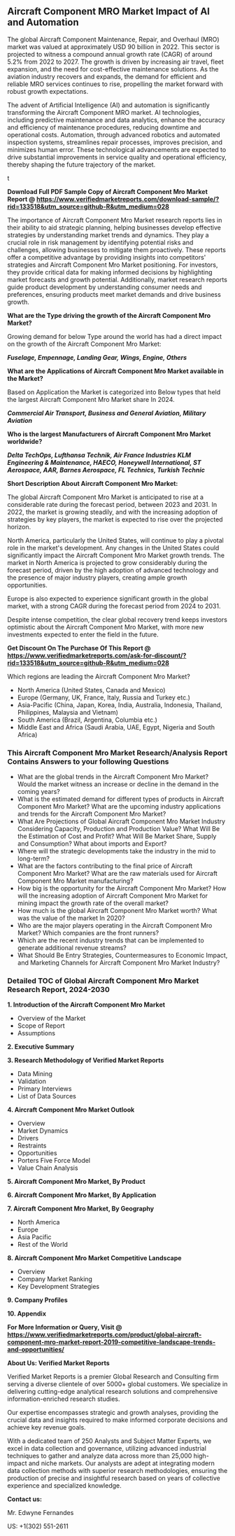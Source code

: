 <h2>Aircraft Component MRO Market Impact of AI and Automation</h2><p>The global Aircraft Component Maintenance, Repair, and Overhaul (MRO) market was valued at approximately USD 90 billion in 2022. This sector is projected to witness a compound annual growth rate (CAGR) of around 5.2% from 2022 to 2027. The growth is driven by increasing air travel, fleet expansion, and the need for cost-effective maintenance solutions. As the aviation industry recovers and expands, the demand for efficient and reliable MRO services continues to rise, propelling the market forward with robust growth expectations.</p><p>The advent of Artificial Intelligence (AI) and automation is significantly transforming the Aircraft Component MRO market. AI technologies, including predictive maintenance and data analytics, enhance the accuracy and efficiency of maintenance procedures, reducing downtime and operational costs. Automation, through advanced robotics and automated inspection systems, streamlines repair processes, improves precision, and minimizes human error. These technological advancements are expected to drive substantial improvements in service quality and operational efficiency, thereby shaping the future trajectory of the market.</p>t</p><p id="" class=""><strong>Download Full PDF Sample Copy of Aircraft Component Mro Market Report @ <a href="https://www.verifiedmarketreports.com/download-sample/?rid=133518&utm_source=github-R&utm_medium=028" target="_blank">https://www.verifiedmarketreports.com/download-sample/?rid=133518&utm_source=github-R&utm_medium=028</a></strong></p><p>The importance of&nbsp;Aircraft Component Mro Market research reports lies in their ability to aid strategic planning, helping businesses develop effective strategies by understanding market trends and dynamics. They play a crucial role in risk management by identifying potential risks and challenges, allowing businesses to mitigate them proactively. These reports offer a competitive advantage by providing insights into competitors' strategies and Aircraft Component Mro Market positioning. For investors, they provide critical data for making informed decisions by highlighting market forecasts and growth potential. Additionally, market research reports guide product development by understanding consumer needs and preferences, ensuring products meet market demands and drive business growth.</p><p><strong>What are the&nbsp;Type driving the growth of the Aircraft Component Mro Market?</strong></p><p id="" class="">Growing demand for below Type around the world has had a direct impact on the growth of the Aircraft Component Mro Market:</p><em><strong>Fuselage, Empennage, Landing Gear, Wings, Engine, Others</strong></em></p><strong>What are the&nbsp;Applications&nbsp;of Aircraft Component Mro Market available in the Market?</strong></p><p id="" class="">Based on Application the Market is categorized into Below types that held the largest Aircraft Component Mro Market share In 2024.</p><em><strong>Commercial Air Transport, Business and General Aviation, Military Aviation</strong></em></p><strong>Who is the largest Manufacturers of Aircraft Component Mro Market worldwide?</strong></p><p><em><strong>Delta TechOps, Lufthansa Technik, Air France Industries KLM Engineering & Maintenance, HAECO, Honeywell International, ST Aerospace, AAR, Barnes Aerospace, FL Technics, Turkish Technic</strong></em></p><p id="" class=""><strong>Short Description About Aircraft Component Mro Market:</strong></p><p>The global Aircraft Component Mro Market is anticipated to rise at a considerable rate during the forecast period, between 2023 and 2031. In 2022, the market is growing steadily, and with the increasing adoption of strategies by key players, the market is expected to rise over the projected horizon.</p><p>North America, particularly the United States, will continue to play a pivotal role in the market's development. Any changes in the United States could significantly impact the Aircraft Component Mro Market growth trends. The market in North America is projected to grow considerably during the forecast period, driven by the high adoption of advanced technology and the presence of major industry players, creating ample growth opportunities.</p><p>Europe is also expected to experience significant growth in the global market, with a strong CAGR during the forecast period from 2024 to 2031.</p><p>Despite intense competition, the clear global recovery trend keeps investors optimistic about the Aircraft Component Mro Market, with more new investments expected to enter the field in the future.</p><p id="" class=""><strong>Get Discount On The Purchase Of This Report @ <a href="https://www.verifiedmarketreports.com/ask-for-discount/?rid=133518&utm_source=github-R&utm_medium=028" target="_blank">https://www.verifiedmarketreports.com/ask-for-discount/?rid=133518&utm_source=github-R&utm_medium=028</a></strong></p>Which regions are leading the Aircraft Component Mro Market?</p><ul><li>North America (United States, Canada and Mexico)</li><li>Europe (Germany, UK, France, Italy, Russia and Turkey etc.)</li><li>Asia-Pacific (China, Japan, Korea, India, Australia, Indonesia, Thailand, Philippines, Malaysia and Vietnam)</li><li>South America (Brazil, Argentina, Columbia etc.)</li><li>Middle East and Africa (Saudi Arabia, UAE, Egypt, Nigeria and South Africa)</li></ul><h3 id="" class="">This Aircraft Component Mro Market Research/Analysis Report Contains Answers to your following Questions</h3><ul><li>What are the global trends in the Aircraft Component Mro Market? Would the market witness an increase or decline in the demand in the coming years?</li><li>What is the estimated demand for different types of products in Aircraft Component Mro Market? What are the upcoming industry applications and trends for the Aircraft Component Mro Market?</li><li>What Are Projections of Global Aircraft Component Mro Market Industry Considering Capacity, Production and Production Value? What Will Be the Estimation of Cost and Profit? What Will Be Market Share, Supply and Consumption? What about imports and Export?</li><li>Where will the strategic developments take the industry in the mid to long-term?</li><li>What are the factors contributing to the final price of Aircraft Component Mro Market? What are the raw materials used for Aircraft Component Mro Market manufacturing?</li><li>How big is the opportunity for the Aircraft Component Mro Market? How will the increasing adoption of Aircraft Component Mro Market for mining impact the growth rate of the overall market?</li><li>How much is the global Aircraft Component Mro Market worth? What was the value of the market In 2020?</li><li>Who are the major players operating in the Aircraft Component Mro Market? Which companies are the front runners?</li><li>Which are the recent industry trends that can be implemented to generate additional revenue streams?</li><li>What Should Be Entry Strategies, Countermeasures to Economic Impact, and Marketing Channels for Aircraft Component Mro Market Industry?</li></ul><h3 id="" class="">Detailed TOC of Global Aircraft Component Mro Market Research Report, 2024-2030</h3><p id="" class=""><strong>1. Introduction of the Aircraft Component Mro Market</strong></p><ul><li>Overview of the Market</li><li>Scope of Report</li><li>Assumptions</li></ul><p id="" class=""><strong>2. Executive Summary</strong></p><p id="" class=""><strong>3. Research Methodology of Verified Market Reports</strong></p><ul><li>Data Mining</li><li>Validation</li><li>Primary Interviews</li><li>List of Data Sources</li></ul><p id="" class=""><strong>4. Aircraft Component Mro Market Outlook</strong></p><ul><li>Overview</li><li>Market Dynamics</li><li>Drivers</li><li>Restraints</li><li>Opportunities</li><li>Porters Five Force Model</li><li>Value Chain Analysis</li></ul><p id="" class=""><strong>5. Aircraft Component Mro Market, By Product</strong></p><p id="" class=""><strong>6. Aircraft Component Mro Market, By Application</strong></p><p id="" class=""><strong>7. Aircraft Component Mro Market, By Geography</strong></p><ul><li>North America</li><li>Europe</li><li>Asia Pacific</li><li>Rest of the World</li></ul><p id="" class=""><strong>8. Aircraft Component Mro Market Competitive Landscape</strong></p><ul><li>Overview</li><li>Company Market Ranking</li><li>Key Development Strategies</li></ul><p id="" class=""><strong>9. Company Profiles</strong></p><p id="" class=""><strong>10. Appendix</strong></p><p id="" class=""><strong>For More Information or Query, Visit @ <a href="https://www.verifiedmarketreports.com/product/global-aircraft-component-mro-market-report-2019-competitive-landscape-trends-and-opportunities/" target="_blank">https://www.verifiedmarketreports.com/product/global-aircraft-component-mro-market-report-2019-competitive-landscape-trends-and-opportunities/</a></strong></p><p id="" class=""><strong>About Us: Verified Market Reports</strong></p><p id="" class="">Verified Market Reports is a premier Global Research and Consulting firm serving a diverse clientele of over 5000+ global customers. We specialize in delivering cutting-edge analytical research solutions and comprehensive information-enriched research studies.</p><p id="" class="">Our expertise encompasses strategic and growth analyses, providing the crucial data and insights required to make informed corporate decisions and achieve key revenue goals.</p><p id="" class="">With a dedicated team of 250 Analysts and Subject Matter Experts, we excel in data collection and governance, utilizing advanced industrial techniques to gather and analyze data across more than 25,000 high-impact and niche markets. Our analysts are adept at integrating modern data collection methods with superior research methodologies, ensuring the production of precise and insightful research based on years of collective experience and specialized knowledge.</p><p id="" class=""><strong>Contact us:</strong></p><p id="" class="">Mr. Edwyne Fernandes</p><p id="" class="">US: +1(302) 551-2611</p>